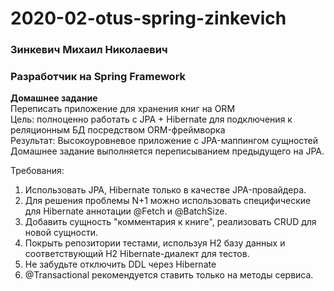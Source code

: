 # 2020-02-otus-spring-zinkevich
### Зинкевич Михаил Николаевич
### Разработчик на Spring Framework

**Домашнее задание** \
Переписать приложение для хранения книг на ORM\
Цель: полноценно работать с JPA + Hibernate для подключения к реляционным БД посредством ORM-фреймворка\
Результат: Высокоуровневое приложение с JPA-маппингом сущностей\
Домашнее задание выполняется переписыванием предыдущего на JPA.

Требования:
1. Использовать JPA, Hibernate только в качестве JPA-провайдера.
2. Для решения проблемы N+1 можно использовать специфические для Hibernate аннотации @Fetch и @BatchSize.
3. Добавить сущность "комментария к книге", реализовать CRUD для новой сущности.
4. Покрыть репозитории тестами, используя H2 базу данных и соответствующий H2 Hibernate-диалект для тестов.
5. Не забудьте отключить DDL через Hibernate
6. @Transactional рекомендуется ставить только на методы сервиса.